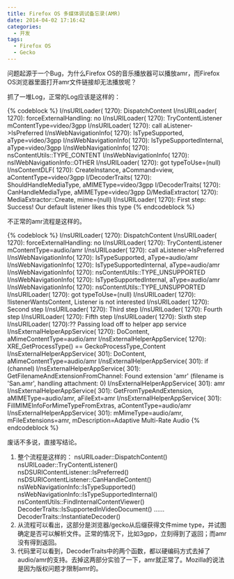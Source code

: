 ```yaml
---
title: Firefox OS 多媒体调试备忘录(AMR)
date: 2014-04-02 17:16:42
categories:
  - 开发
tags:
  - Firefox OS
  - Gecko
---
```

问题起源于一个Bug，为什么Firefox OS的音乐播放器可以播放amr，而Firefox OS浏览器里面打开amr文件链接却无法播放呢？

抓了一堆Log，正常的Log应该是这样的：

{% codeblock %}
I/nsURILoader( 1270): DispatchContent
I/nsURILoader( 1270): forceExternalHandling: no
I/nsURILoader( 1270): TryContentListener mContentType=video/3gpp
I/nsURILoader( 1270): call aListener->IsPreferred
I/nsWebNavigationInfo( 1270): IsTypeSupported, aType=video/3gpp
I/nsWebNavigationInfo( 1270): IsTypeSupportedInternal, aType=video/3gpp
I/nsWebNavigationInfo( 1270): nsContentUtils::TYPE_CONTENT
I/nsWebNavigationInfo( 1270): nsIWebNavigationInfo::OTHER
I/nsURILoader( 1270): got typeToUse=(null)
I/nsContentDLF( 1270): CreateInstance, aCommand=view, aContentType=video/3gpp
I/DecoderTraits( 1270): ShouldHandleMediaType, aMIMEType=video/3gpp
I/DecoderTraits( 1270): CanHandleMediaType, aMIMEType=video/3gpp
D/MediaExtractor( 1270): MediaExtractor::Create, mime=(null)
I/nsURILoader( 1270): First step: Success! Our default listener likes this type
{% endcodeblock %}

不正常的amr流程是这样的。

{% codeblock %}
I/nsURILoader( 1270): DispatchContent
I/nsURILoader( 1270): forceExternalHandling: no
I/nsURILoader( 1270): TryContentListener mContentType=audio/amr
I/nsURILoader( 1270): call aListener->IsPreferred
I/nsWebNavigationInfo( 1270): IsTypeSupported, aType=audio/amr
I/nsWebNavigationInfo( 1270): IsTypeSupportedInternal, aType=audio/amr
I/nsWebNavigationInfo( 1270): nsContentUtils::TYPE_UNSUPPORTED
I/nsWebNavigationInfo( 1270): IsTypeSupportedInternal, aType=audio/amr
I/nsWebNavigationInfo( 1270): nsContentUtils::TYPE_UNSUPPORTED
I/nsURILoader( 1270): got typeToUse=(null)
I/nsURILoader( 1270): !listenerWantsContent, Listener is not interested
I/nsURILoader( 1270): Second step
I/nsURILoader( 1270): Third step
I/nsURILoader( 1270): Fourth step
I/nsURILoader( 1270): Fifth step
I/nsURILoader( 1270): Sixth step
I/nsURILoader( 1270):?? Passing load off to helper app service
I/nsExternalHelperAppService( 1270): DoContent, aMimeContentType=audio/amr
I/nsExternalHelperAppService( 1270): XRE_GetProcessType() == GeckoProcessType_Content
I/nsExternalHelperAppService( 301): DoContent, aMimeContentType=audio/amr
I/nsExternalHelperAppService( 301): if (channel)
I/nsExternalHelperAppService( 301): GetFilenameAndExtensionFromChannel: Found extension 'amr' (filename is 'San.amr', handling attachment: 0)
I/nsExternalHelperAppService( 301): amr
I/nsExternalHelperAppService( 301): GetFromTypeAndExtension, aMIMEType=audio/amr, aFileExt=amr
I/nsExternalHelperAppService( 301): FillMIMEInfoForMimeTypeFromExtras, aContentType=audio/amr
I/nsExternalHelperAppService( 301): mMimeType=audio/amr, mFileExtensions=amr, mDescription=Adaptive Multi-Rate Audio
{% endcodeblock %}


废话不多说，直接写结论。

1. 整个流程是这样的：
  nsURILoader::DispatchContent()
  nsURILoader::TryContentListener()
  nsDSURIContentListener::IsPreferred()
  nsDSURIContentListener::CanHandleContent()
  nsWebNavigationInfo::IsTypeSupported()
  nsWebNavigationInfo::IsTypeSupportedInternal()
  nsContentUtils::FindInternalContentViewer()
  DecoderTraits::IsSupportedInVideoDocument()
  ……
  DecoderTraits::InstantiateDecoder()
2. 从流程可以看出，这部分是浏览器/gecko从后缀获得文件mime type，并试图确定是否可以解析文件。正常的情况下，比如3gpp，立刻得到了返回；而amr没有得到返回。
3. 代码里可以看到，DecoderTraits中的两个函数，都以硬编码方式去掉了audio/amr的支持。去掉这两部分实验了一下，amr就正常了。Mozilla的说法是因为版权问题才限制amr的。
